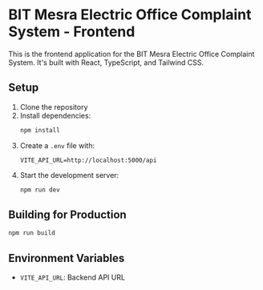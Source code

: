 # BIT Mesra Electric Office Complaint System - Frontend

This is the frontend application for the BIT Mesra Electric Office Complaint System. It's built with React, TypeScript, and Tailwind CSS.

## Setup

1. Clone the repository
2. Install dependencies:
   ```bash
   npm install
   ```
3. Create a `.env` file with:
   ```
   VITE_API_URL=http://localhost:5000/api
   ```
4. Start the development server:
   ```bash
   npm run dev
   ```

## Building for Production

```bash
npm run build
```

## Environment Variables

- `VITE_API_URL`: Backend API URL